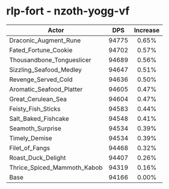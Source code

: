 # rlp-fort - nzoth-yogg-vf
| Actor | DPS | Increase |
|---|:---:|:---:|
|Draconic_Augment_Rune|94775|0.65%|
|Fated_Fortune_Cookie|94702|0.57%|
|Thousandbone_Tongueslicer|94689|0.56%|
|Sizzling_Seafood_Medley|94647|0.51%|
|Revenge_Served_Cold|94636|0.50%|
|Aromatic_Seafood_Platter|94605|0.47%|
|Great_Cerulean_Sea|94604|0.47%|
|Feisty_Fish_Sticks|94583|0.44%|
|Salt_Baked_Fishcake|94548|0.41%|
|Seamoth_Surprise|94534|0.39%|
|Timely_Demise|94534|0.39%|
|Filet_of_Fangs|94468|0.32%|
|Roast_Duck_Delight|94407|0.26%|
|Thrice_Spiced_Mammoth_Kabob|94319|0.16%|
|Base|94166|0.00%|
